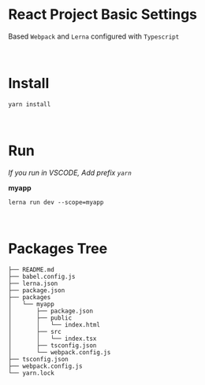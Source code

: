 # **React Project Basic Settings**

Based `Webpack` and `Lerna` configured with `Typescript`

<br />

# Install

```console
yarn install
```

<br />

# Run

_If you run in VSCODE, Add prefix `yarn`_

**myapp**

```console
lerna run dev --scope=myapp
```

<br />

# Packages Tree

```text
├── README.md
├── babel.config.js
├── lerna.json
├── package.json
├── packages
│   └── myapp
│       ├── package.json
│       ├── public
│       │   └── index.html
│       ├── src
│       │   └── index.tsx
│       ├── tsconfig.json
│       └── webpack.config.js
├── tsconfig.json
├── webpack.config.js
└── yarn.lock
```